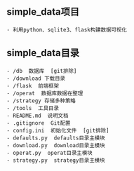 ## simple_data项目
    - 利用python、sqlite3、flask构建数据可视化
## simple_data目录
    - /db  数据库  [git排除]
    - /download 下载目录
    - /flask  前端框架
    - /operat  数据库数据在整理
    - /strategy 存储多种策略
    - /tools  工具目录
    - README.md  说明文档
    - .gitignore  Git配置
    - config.ini  初始化文件  [git排除]
    - defaults.py  defaults目录主模块
    - download.py  download目录主模块
    - operat.py  operat目录主模块
    - strategy.py  strategy目录主模块
